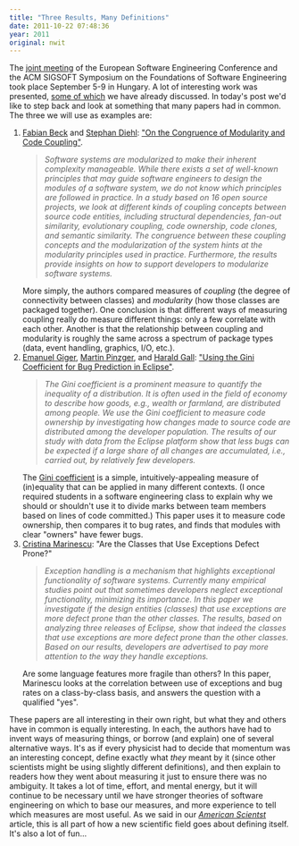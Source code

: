```yaml
---
title: "Three Results, Many Definitions"
date: 2011-10-22 07:48:36
year: 2011
original: nwit
---
```

<p>The <a href="http://2011.esec-fse.org/">joint meeting</a> of the European Software Engineering Conference and the ACM SIGSOFT Symposium on the Foundations of Software Engineering took place September 5-9 in Hungary. A lot of interesting work was presented, <a href="http://www.neverworkintheory.org/?p=152">some of which</a> we have already discussed. In today's post we'd like to step back and look at something that many papers had in common. The three we will use as examples are:</p>
<ol>
	<li><a href="http://www.uni-trier.de/index.php?id=26135">Fabian Beck</a> and <a href="http://www.st.uni-trier.de/~diehl/">Stephan Diehl</a>: <a href="http://www.st.uni-trier.de/~diehl/pubs/esecfse11.pdf">"On the Congruence of Modularity and Code Coupling"</a>.
<blockquote><em>Software systems are modularized to make their inherent complexity manageable. While there exists a set of well-known principles that may guide software engineers to design the modules of a software system, we do not know which principles are followed in practice. In a study based on 16 open source projects, we look at different kinds of coupling concepts between source code entities, including structural dependencies, fan-out similarity, evolutionary coupling, code ownership, code clones, and semantic similarity. The congruence between these coupling concepts and the modularization of the system hints at the modularity principles used in practice. Furthermore, the results provide insights on how to support developers to modularize software systems.</em></blockquote>
More simply, the authors compared measures of <em>coupling</em> (the degree of connectivity between classes) and <em>modularity</em> (how those classes are packaged together). One conclusion is that different ways of measuring coupling really do measure different things: only a few correlate with each other. Another is that the relationship between coupling and modularity is roughly the same across a spectrum of package types (data, event handling, graphics, I/O, etc.).</li>
	<li><a href="http://seal.ifi.uzh.ch/giger/">Emanuel Giger</a>, <a href="http://seal.ifi.uzh.ch/pinzger">Martin Pinzger</a>, and <a href="http://seal.ifi.uzh.ch/gall">Harald Gall</a>: <a href="http://swerl.tudelft.nl/twiki/pub/Main/TechnicalReports/TUD-SERG-2011-018.pdf">"Using the Gini Coefficient for Bug Prediction in Eclipse"</a>.
<blockquote><em>The Gini coefficient is a prominent measure to quantify the inequality of a distribution. It is often used in the field of economy to describe how goods, e.g., wealth or farmland, are distributed among people. We use the Gini coefficient to measure code ownership by investigating how changes made to source code are distributed among the developer population. The results of our study with data from the Eclipse platform show that less bugs can be expected if a large share of all changes are accumulated, i.e., carried out, by relatively few developers.</em></blockquote>
The <a href="http://en.wikipedia.org/wiki/Gini_coefficient">Gini coefficient</a> is a simple, intuitively-appealing measure of (in)equality that can be applied in many different contexts. (I once required students in a software engineering class to explain why we should or shouldn't use it to divide marks between team members based on lines of code committed.) This paper uses it to measure code ownership, then compares it to bug rates, and finds that modules with clear "owners" have fewer bugs.</li>
	<li><a href="http://bigfoot.cs.upt.ro/~cristina/">Cristina Marinescu</a>: "Are the Classes that Use Exceptions Defect Prone?"
<blockquote><em>Exception handling is a mechanism that highlights exceptional functionality of software systems. Currently many empirical studies point out that sometimes developers neglect exceptional functionality, minimizing its importance. In this paper we investigate if the design entities (classes) that use exceptions are more defect prone than the other classes. The results, based on analyzing three releases of Eclipse, show that indeed the classes that use exceptions are more defect prone than the other classes. Based on our results, developers are advertised to pay more attention to the way they handle exceptions.</em></blockquote>
Are some language features more fragile than others? In this paper, Marinescu looks at the correlation between use of exceptions and bug rates on a class-by-class basis, and answers the question with a qualified "yes".</li>
</ol>
<p>These papers are all interesting in their own right, but what they and others have in common is equally interesting. In each, the authors have had to invent ways of measuring things, or borrow (and explain) one of several alternative ways. It's as if every physicist had to decide that momentum was an interesting concept, define exactly what <em>they</em> meant by it (since other scientists might be using slightly different definitions), and then explain to readers how they went about measuring it just to ensure there was no ambiguity. It takes a lot of time, effort, and mental energy, but it will continue to be necessary until we have stronger theories of software engineering on which to base our measures, and more experience to tell which measures are most useful. As we said in our <a href="http://www.neverworkintheory.org/?p=181"><em>American Scientst</em></a> article, this is all part of how a new scientific field goes about defining itself. It's also a lot of fun...</p>
